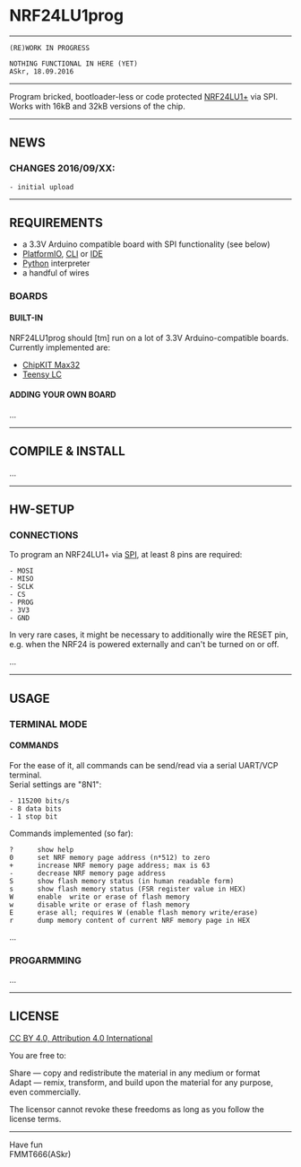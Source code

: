 NRF24LU1prog
============

---
    (RE)WORK IN PROGRESS
    
    NOTHING FUNCTIONAL IN HERE (YET)
    ASkr, 18.09.2016

---
Program bricked, bootloader-less or code protected [NRF24LU1+][1] via SPI.  
Works with 16kB and 32kB versions of the chip.


---
## NEWS

### CHANGES 2016/09/XX:

    - initial upload


---
## REQUIREMENTS

  - a 3.3V Arduino compatible board with SPI functionality (see below)
  - [PlatformIO][2], [CLI][3] or [IDE][4]
  - [Python][5] interpreter
  - a handful of wires


### BOARDS

#### BUILT-IN

  NRF24LU1prog should [tm] run on a lot of 3.3V Arduino-compatible boards.  
  Currently implemented are:

  - [ChipKIT Max32][20]
  - [Teensy LC][21]

#### ADDING YOUR OWN BOARD

  ...


---
## COMPILE & INSTALL

...


---
## HW-SETUP

### CONNECTIONS

  To program an NRF24LU1+ via [SPI][6], at least 8 pins are required:

    - MOSI
    - MISO
    - SCLK
    - CS
    - PROG
    - 3V3
    - GND

  In very rare cases, it might be necessary to additionally wire the RESET pin, e.g.
  when the NRF24 is powered externally and can't be turned on or off.
  
  ...

---
## USAGE

### TERMINAL MODE

#### COMMANDS

  For the ease of it, all commands can be send/read via a serial UART/VCP terminal.  
  Serial settings are "8N1":

    - 115200 bits/s
    - 8 data bits
    - 1 stop bit

  Commands implemented (so far):
    
    ?      show help
    0      set NRF memory page address (n*512) to zero
    +      increase NRF memory page address; max is 63
    -      decrease NRF memory page address
    S      show flash memory status (in human readable form)
    s      show flash memory status (FSR register value in HEX)
    W      enable  write or erase of flash memory
    w      disable write or erase of flash memory
    E      erase all; requires W (enable flash memory write/erase)
    r      dump memory content of current NRF memory page in HEX

  ...

### PROGARMMING

  ...

---
## LICENSE

  [CC BY 4.0, Attribution 4.0 International][7]

  You are free to:

  Share — copy and redistribute the material in any medium or format  
  Adapt — remix, transform, and build upon the material for any purpose, even commercially.
  
  The licensor cannot revoke these freedoms as long as you follow the license terms.


---
Have fun  
FMMT666(ASkr)  


[1]: https://www.nordicsemi.com/eng/Products/2.4GHz-RF/nRF24LU1P
[2]: http://platformio.org/
[3]: http://platformio.org/get-started/cli
[4]: http://platformio.org/platformio-ide
[5]: https://www.python.org/
[6]: https://en.wikipedia.org/wiki/Serial_Peripheral_Interface_Bus
[7]: https://creativecommons.org/licenses/by/4.0/

[9]: https://en.wikipedia.org/wiki/WTFPL

[20]: https://reference.digilentinc.com/chipkit_max32/refmanual
[21]: https://www.pjrc.com/teensy/teensyLC.html
